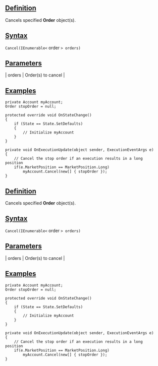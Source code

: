 ## [Definition](https://developer.ninjatrader.com/docs/desktop/cancel\#definition)

Cancels specified **Order** object(s).

## [Syntax](https://developer.ninjatrader.com/docs/desktop/cancel\#syntax)

`Cancel(IEnumerable<` order `> orders)`

## [Parameters](https://developer.ninjatrader.com/docs/desktop/cancel\#parameters)

| orders | Order(s) to cancel |

## [Examples](https://developer.ninjatrader.com/docs/desktop/cancel\#examples)

```jsx-150469391 csharp
private Account myAccount;
Order stopOrder = null;

protected override void OnStateChange()
{
    if (State == State.SetDefaults)
    {
        // Initialize myAccount
    }
}

private void OnExecutionUpdate(object sender, ExecutionEventArgs e)
{
    // Cancel the stop order if an execution results in a long position
    if(e.MarketPosition == MarketPosition.Long)
        myAccount.Cancel(new[] { stopOrder });
}

```

## [Definition](https://developer.ninjatrader.com/docs/desktop/cancel\#definition)

Cancels specified **Order** object(s).

## [Syntax](https://developer.ninjatrader.com/docs/desktop/cancel\#syntax)

`Cancel(IEnumerable<` order `> orders)`

## [Parameters](https://developer.ninjatrader.com/docs/desktop/cancel\#parameters)

| orders | Order(s) to cancel |

## [Examples](https://developer.ninjatrader.com/docs/desktop/cancel\#examples)

```jsx-150469391 csharp
private Account myAccount;
Order stopOrder = null;

protected override void OnStateChange()
{
    if (State == State.SetDefaults)
    {
        // Initialize myAccount
    }
}

private void OnExecutionUpdate(object sender, ExecutionEventArgs e)
{
    // Cancel the stop order if an execution results in a long position
    if(e.MarketPosition == MarketPosition.Long)
        myAccount.Cancel(new[] { stopOrder });
}

```